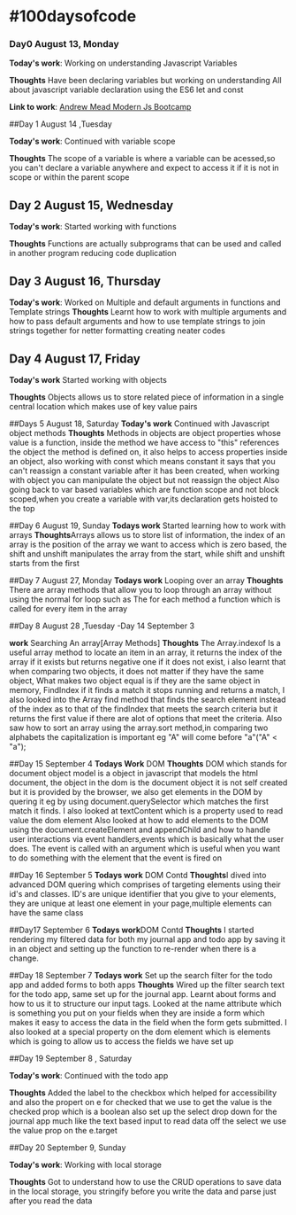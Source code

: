 # #100daysofcode

### Day0 August 13, Monday

**Today's work**: Working on understanding Javascript Variables

**Thoughts** Have been declaring variables but working on understanding All about javascript variable declaration using the ES6 let and const


**Link to work**: [Andrew Mead Modern Js Bootcamp](https://www.udemy.com/modern-javascript/?couponCode=LEARNING)

##Day 1 August 14 ,Tuesday

**Today's work**: Continued with variable scope

**Thoughts** The scope of a variable is where a variable can be acessed,so you can't declare a variable anywhere and expect to access it if it is not in scope or within the parent scope

## Day 2 August 15, Wednesday

**Today's work**: Started working with functions

**Thoughts** Functions are actually subprograms that can be used and called in another program reducing code duplication

## Day 3 August 16, Thursday 

**Today's work**: Worked on Multiple and default arguments in functions and Template strings
 **Thoughts** Learnt how to work with multiple arguments and how to pass default arguments and how to use template strings to join strings together for netter formatting creating neater codes

 ## Day 4 August 17, Friday

 **Today's work** Started working with objects

 **Thoughts** Objects allows us to store related piece of information in a single central location which makes use of key value pairs

 ##Days 5 August 18, Saturday
 **Today's work** Continued with Javascript object methods
 **Thoughts** Methods in objects are object properties whose value is a function, inside the method we have access to "this" references the object the method is defined on, it also helps to access properties inside an object, also working with const which means constant it says that you can't reassign a constant variable after it has been created, when working with object you can manipulate the object but not reassign the object 
 Also going back to var based variables which are function scope and not block scoped,when you create a variable with var,its declaration gets hoisted to the top

 ##Day 6 August 19, Sunday
 **Todays work** Started learning how to work with arrays
 **Thoughts**Arrays allows us to store list of information, the index of an array is the position of the array we want to access which is zero based, the shift and unshift manipulates the array from the start, while shift and unshift starts from the first

 ##Day 7 August 27, Monday
 **Todays work** Looping over an array
 **Thoughts** There are array methods that allow you to loop through an array without using the normal for loop such as The for each method a function which is called for every item in the array

 ##Day 8 August 28 ,Tuesday -Day 14 September 3

 **work** Searching An array[Array Methods]
 **Thoughts** The Array.indexof Is a useful array method to locate an item in an array, it returns the index of the array if it exists but returns negative one if it does not exist, i also learnt that when comparing two objects, it does not matter if they have the same object, What makes two object equal is if they are the same object in memory, FindIndex if it finds a match it stops running and returns a match, I also looked into the Array find method that finds the search element instead of the index as to that of the findIndex that meets the search criteria but it returns the first value if there are alot of options that meet the criteria.
 Also saw how to sort an array using the array.sort method,in comparing two alphabets the capitalization is important eg "A" will come before "a"("A" < "a");

 ##Day 15 September 4
 **Todays Work** DOM 
 **Thoughts** DOM which stands for document object model is a object in javascript that models the html document, the object in the dom is the document object it is not self created but it is provided by the browser, we also get elements in the DOM by quering it eg by using document.querySelector which matches the first match it finds. I also looked at textContent which is a property used  to read value the dom element
 Also looked at how to add elements to the DOM using the document.createElement and appendChild and how to handle user interactions via event handlers,events which is basically what the user does. The event is called with an argument which is useful when you want to do something with the element that the event is fired on 

##Day 16 September 5
**Todays work** DOM Contd
**Thoughts**I dived into advanced DOM quering which comprises of targeting elements using their id's and classes. ID's are unique identifier that you give to your elements, they are unique at least one element in your page,multiple elements can have the same class

##Day17 September 6
**Todays work**DOM Contd
**Thoughts** I started rendering my filtered data for both my journal app and todo app by saving it in an object and setting up the function to re-render when there is a change. 

##Day 18 September 7
**Todays work** Set up the search filter for the todo app and added forms to both apps
**Thoughts** Wired up the filter search text for the todo app, same set up for the journal app. Learnt about forms and how to us it to structure our input tags. Looked at the name attribute which is something you put on your fields when they are inside a form which makes it easy to access the data in the field when the form gets submitted. I also looked at a special property on the dom element which is elements which is going to allow us to access the fields we have set up


##Day 19 September 8 , Saturday

**Today's work**: Continued with the todo app

**Thoughts** Added the label to the checkbox which helped for accessibility and also the propert on e for checked that we use to get the value is the checked prop which is a boolean also set up the select drop down for the journal app much like the text based input to read data off the select we use the value prop on the e.target

##Day 20 September 9, Sunday

**Today's work**: Working with local storage

**Thoughts** Got to understand how to use the CRUD operations to save data in the local storage, you stringify before you write the data and parse just after you read the data
